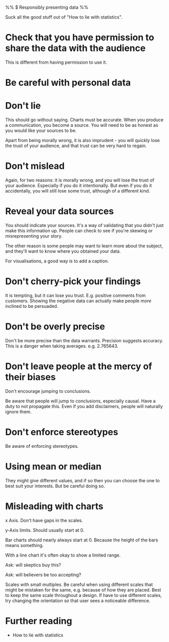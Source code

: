 %% $ Responsibly presenting data %%

Suck all the good stuff out of "How to lie with statistics".

# Check that you have permission to share the data with the audience

This is different from having permission to use it.

# Be careful with personal data

# Don't lie

This should go without saying. Charts must be accurate. When you produce a communication, you become a source. You will need to be as honest as you would like your sources to be.

Apart from being morally wrong, it is also imprudent - you will quickly lose the trust of your audience, and that trust can be very hard to regain.

# Don't mislead

Again, for two reasons: it is morally wrong, and you will lose the trust of your audience. Especially if you do it intentionally. But even if you do it accidentally, you will still lose some trust, although of a different kind.

# Reveal your data sources

You should indicate your sources. It's a way of validating that you didn't just make this information up. People can check to see if you're skewing or misrepresenting your story.

The other reason is some people may want to learn more about the subject, and they'll want to know where you obtained your data.

For visualisations, a good way is to add a caption.

# Don't cherry-pick your findings

It is tempting, but it can lose you trust. E.g. positive comments from customers. Showing the negative data can actually make people *more* inclined to be persuaded.

# Don't be overly precise

Don't be more precise than the data warrants. Precision suggests accuracy. This is a danger when taking averages. e.g. 2.765643.

# Don't leave people at the mercy of their biases

Don't encourage jumping to conclusions.

Be aware that people will jump to conclusions, especially causal. Have a duty to not propagate this. Even if you add disclaimers, people will naturally ignore them.

# Don't enforce stereotypes

Be aware of enforcing stereotypes.

# Using mean or median

They might give different values, and if so then you can choose the one to best suit your interests. But be careful doing so.

# Misleading with charts

x Axis. Don't have gaps in the scales.

y-Axis limits. Should usually start at 0.

Bar charts should nearly always start at 0. Because the height of the bars means something.

With a line chart it's often okay to show a limited range. 

Ask: will skeptics buy this?

Ask: will believers be too accepting?

Scales with small multiples. Be careful when using different scales that might be mistaken for the same, e.g. because of how they are placed. Best to keep the same scale throughout a design. If have to use different scales, try changing the orientation so that user sees a noticeable difference.

# Further reading

- How to lie with statistics